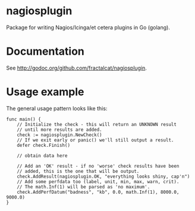 nagiosplugin
============

Package for writing Nagios/Icinga/et cetera plugins in Go (golang).

Documentation
=============

See http://godoc.org/github.com/fractalcat/nagiosplugin. 

Usage example
=============

The general usage pattern looks like this:

	func main() {
		// Initialize the check - this will return an UNKNOWN result
		// until more results are added.
		check := nagiosplugin.NewCheck()
		// If we exit early or panic() we'll still output a result.
		defer check.Finish()
	
		// obtain data here
	
		// Add an 'OK' result - if no 'worse' check results have been
		// added, this is the one that will be output.
		check.AddResult(nagiosplugin.OK, "everything looks shiny, cap'n")
		// Add some perfdata too (label, unit, min, max, warn, crit).
		// The math.Inf(1) will be parsed as 'no maximum'. 
		check.AddPerfDatum("badness", "kb", 0.0, math.Inf(1), 8000.0, 9000.0)
	}
